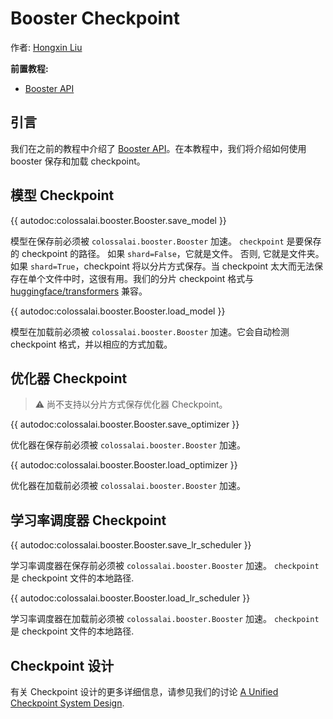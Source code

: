 # Booster Checkpoint

作者: [Hongxin Liu](https://github.com/ver217)

**前置教程:**
- [Booster API](./booster_api.md)

## 引言

我们在之前的教程中介绍了 [Booster API](./booster_api.md)。在本教程中，我们将介绍如何使用 booster 保存和加载 checkpoint。

## 模型 Checkpoint

{{ autodoc:colossalai.booster.Booster.save_model }}

模型在保存前必须被 `colossalai.booster.Booster` 加速。 `checkpoint` 是要保存的 checkpoint 的路径。 如果 `shard=False`，它就是文件。 否则, 它就是文件夹。如果 `shard=True`，checkpoint 将以分片方式保存。当 checkpoint 太大而无法保存在单个文件中时，这很有用。我们的分片 checkpoint 格式与 [huggingface/transformers](https://github.com/huggingface/transformers) 兼容。

{{ autodoc:colossalai.booster.Booster.load_model }}

模型在加载前必须被 `colossalai.booster.Booster` 加速。它会自动检测 checkpoint 格式，并以相应的方式加载。

## 优化器 Checkpoint

> ⚠ 尚不支持以分片方式保存优化器 Checkpoint。

{{ autodoc:colossalai.booster.Booster.save_optimizer }}

优化器在保存前必须被 `colossalai.booster.Booster` 加速。

{{ autodoc:colossalai.booster.Booster.load_optimizer }}

优化器在加载前必须被 `colossalai.booster.Booster` 加速。

## 学习率调度器 Checkpoint

{{ autodoc:colossalai.booster.Booster.save_lr_scheduler }}

学习率调度器在保存前必须被 `colossalai.booster.Booster` 加速。 `checkpoint` 是 checkpoint 文件的本地路径.

{{ autodoc:colossalai.booster.Booster.load_lr_scheduler }}

学习率调度器在加载前必须被 `colossalai.booster.Booster` 加速。 `checkpoint` 是 checkpoint 文件的本地路径.

## Checkpoint 设计

有关 Checkpoint 设计的更多详细信息，请参见我们的讨论 [A Unified Checkpoint System Design](https://github.com/hpcaitech/ColossalAI/discussions/3339).

<!-- doc-test-command: echo  -->
